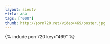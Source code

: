 ```yaml
--- 
layout: sieutv
title: 469
tags: ["000"]
thumb: http://porn720.net/video/469/poster.jpg
---
```

{% include porn720 key="469" %} 
